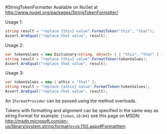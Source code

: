 #StringTokenFormatter
Available on NuGet at http://www.nuget.org/packages/StringTokenFormatter/

Usage 1:
```C#
string result = "replace {this} value".FormatToken("this", "that");
Assert.AreEqual("replace that value", result);
```
Usage 2:
```C#
var tokenValues = new Dictionary<string, object> { { "this", "that" } };
string result = "replace {this} value".FormatToken(tokenValues);
Assert.AreEqual("replace that value", result);
```
Usage 3:
```C#
var tokenValues = new { athis = "that" };
string result = "replace {athis} value".FormatToken(tokenValues);
Assert.AreEqual("replace that value", result);
```

An ```IFormatProvider``` can be passed using the method overloads.

Tokens with formatting and alignment can be specified in the same way as string.Format for example: ```{token,10:D4}``` see this page on MSDN: http://msdn.microsoft.com/en-us/library/system.string.format(v=vs.110).aspx#FormatItem
